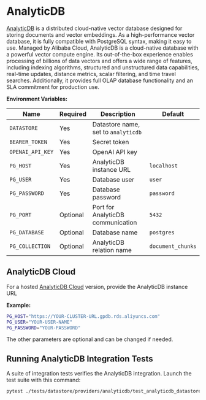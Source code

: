 # AnalyticDB

[AnalyticDB]( https://www.alibabacloud.com/help/en/analyticdb-for-postgresql/latest/product-introduction-overview) is a distributed cloud-native vector database designed for storing documents and vector embeddings. 
As a high-performance vector database, it is fully compatible with PostgreSQL syntax, making it easy to use. 
Managed by Alibaba Cloud, AnalyticDB is a cloud-native database with a powerful vector compute engine. 
Its out-of-the-box experience enables processing of billions of data vectors and offers a wide range of features, including indexing algorithms, structured and unstructured data capabilities, real-time updates, distance metrics, scalar filtering, and time travel searches. 
Additionally, it provides full OLAP database functionality and an SLA commitment for production use.

**Environment Variables:**

| Name             | Required | Description                         | Default           |
|------------------|----------|-------------------------------------|-------------------|
| `DATASTORE`      | Yes      | Datastore name, set to `analyticdb` |                   |
| `BEARER_TOKEN`   | Yes      | Secret token                        |                   |
| `OPENAI_API_KEY` | Yes      | OpenAI API key                      |                   |
| `PG_HOST`        | Yes      | AnalyticDB instance URL             | `localhost`       |
| `PG_USER`        | Yes      | Database user                       | `user`            |
| `PG_PASSWORD`    | Yes      | Database password                   | `password`        |
| `PG_PORT`        | Optional | Port for AnalyticDB communication   | `5432`            |
| `PG_DATABASE`    | Optional | Database name                       | `postgres`        |
| `PG_COLLECTION`  | Optional | AnalyticDB relation name            | `document_chunks` |

## AnalyticDB Cloud

For a hosted [AnalyticDB Cloud](https://cloud.qdrant.io/) version, provide the AnalyticDB instance
URL

**Example:**

```bash
PG_HOST="https://YOUR-CLUSTER-URL.gpdb.rds.aliyuncs.com"
PG_USER="YOUR-USER-NAME"
PG_PASSWORD="YOUR-PASSWORD"
```

The other parameters are optional and can be changed if needed.

## Running AnalyticDB Integration Tests

A suite of integration tests verifies the AnalyticDB integration. Launch the test suite with this command:

```bash
pytest ./tests/datastore/providers/analyticdb/test_analyticdb_datastore.py
```